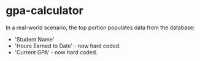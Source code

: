 # gpa-calculator


In a real-world scenario, the top portion populates data from the database:  
<ul>
 <li>'Student Name'</li> 
 <li>'Hours Earned to Date' - now hard coded.</li> 
 <li>'Current GPA' - now hard coded.</li> 
</ul>

